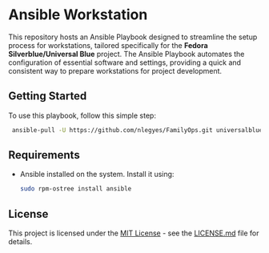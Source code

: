 # Ansible Workstation

This repository hosts an Ansible Playbook designed to streamline the setup process for workstations, tailored specifically for the **Fedora Silverblue/Universal Blue** project. The Ansible Playbook automates the configuration of essential software and settings, providing a quick and consistent way to prepare workstations for project development.

## Getting Started

To use this playbook, follow this simple step:

   ```bash
    ansible-pull -U https://github.com/nlegyes/FamilyOps.git universalblue-silverblue-main.yml
   ```

## Requirements

- Ansible installed on the system. Install it using:

  ```bash
  sudo rpm-ostree install ansible
  ```

## License

This project is licensed under the [MIT License](LICENSE) - see the [LICENSE.md](LICENSE) file for details.
